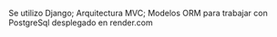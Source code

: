 Se utilizo Django;
Arquitectura MVC;
Modelos ORM para trabajar con PostgreSql desplegado en render.com

